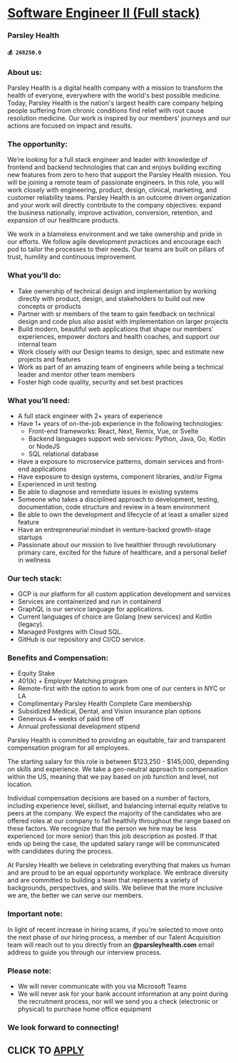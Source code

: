 # [Software Engineer II (Full stack)](https://www.remotewlb.com/apply/software-engineer-ii-full-stack-76690)  
### Parsley Health  
#### `💰 268250.0`  

### About us:

Parsley Health is a digital health company with a mission to transform the health of everyone, everywhere with the world's best possible medicine. Today, Parsley Health is the nation's largest health care company helping people suffering from chronic conditions find relief with root cause resolution medicine. Our work is inspired by our members’ journeys and our actions are focused on impact and results.

### The opportunity:

We’re looking for a full stack engineer and leader with knowledge of frontend and backend technologies that can and enjoys building exciting new features from zero to hero that support the Parsley Health mission. You will be joining a remote team of passionate engineers. In this role, you will work closely with engineering, product, design, clinical, marketing, and customer reliability teams. Parsley Health is an outcome driven organization and your work will directly contribute to the company objectives: expand the business nationally, improve activation, conversion, retention, and expansion of our healthcare products.

We work in a blameless environment and we take ownership and pride in our efforts. We follow agile development pvractices and encourage each pod to tailor the processes to their needs. Our teams are built on pillars of trust, humility and continuous improvement.

### What you’ll do:

  * Take ownership of technical design and implementation by working directly with product, design, and stakeholders to build out new concepts or products
  * Partner with sr members of the team to gain feedback on technical design and code plus also assist with implementation on larger projects
  * Build modern, beautiful web applications that shape our members’ experiences, empower doctors and health coaches, and support our internal team
  * Work closely with our Design teams to design, spec and estimate new projects and features
  * Work as part of an amazing team of engineers while being a technical leader and mentor other team members
  * Foster high code quality, security and set best practices

### What you’ll need:

  * A full stack engineer with 2+ years of experience
  * Have 1+ years of on-the-job experience in the following technologies:
    * Front-end frameworks: React, Next, Remix, Vue, or Svelte
    * Backend languages support web services: Python, Java, Go, Kotlin or NodeJS
    * SQL relational database
  * Have a exposure to microservice patterns, domain services and front-end applications
  * Have exposure to design systems, component libraries, and/or Figma
  * Experienced in unit testing
  * Be able to diagnose and remediate issues in existing systems
  * Someone who takes a disciplined approach to development, testing, documentation, code structure and review in a team environment
  * Be able to own the development and lifecycle of at least a smaller sized feature
  * Have an entrepreneurial mindset in venture-backed growth-stage startups
  * Passionate about our mission to live healthier through revolutionary primary care, excited for the future of healthcare, and a personal belief in wellness

### Our tech stack:

  * GCP is our platform for all custom application development and services
  * Services are containerized and run in containerd
  * GraphQL is our service language for applications.
  * Current languages of choice are Golang (new services) and Kotlin (legacy).
  * Managed Postgres with Cloud SQL.
  * GitHub is our repository and CI/CD service.

### Benefits and Compensation:

  * Equity Stake
  * 401(k) + Employer Matching program
  * Remote-first with the option to work from one of our centers in NYC or LA
  * Complimentary Parsley Health Complete Care membership
  * Subsidized Medical, Dental, and Vision insurance plan options
  * Generous 4+ weeks of paid time off
  * Annual professional development stipend

Parsley Health is committed to providing an equitable, fair and transparent compensation program for all employees.  
  
The starting salary for this role is between $123,250 - $145,000, depending on skills and experience. We take a geo-neutral approach to compensation within the US, meaning that we pay based on job function and level, not location.

Individual compensation decisions are based on a number of factors, including experience level, skillset, and balancing internal equity relative to peers at the company. We expect the majority of the candidates who are offered roles at our company to fall healthily throughout the range based on these factors. We recognize that the person we hire may be less experienced (or more senior) than this job description as posted. If that ends up being the case, the updated salary range will be communicated with candidates during the process.

At Parsley Health we believe in celebrating everything that makes us human and are proud to be an equal opportunity workplace. We embrace diversity and are committed to building a team that represents a variety of backgrounds, perspectives, and skills. We believe that the more inclusive we are, the better we can serve our members.

### Important note:

In light of recent increase in hiring scams, if you're selected to move onto the next phase of our hiring process, a member of our Talent Acquisition team will reach out to you directly from an **@parsleyhealth.com** email address to guide you through our interview process.

###  Please note:

  * We will never communicate with you via Microsoft Teams
  * We will never ask for your bank account information at any point during the recruitment process, nor will we send you a check (electronic or physical) to purchase home office equipment

### We look forward to connecting!

  
## CLICK TO [APPLY](https://www.remotewlb.com/apply/software-engineer-ii-full-stack-76690)

